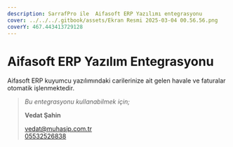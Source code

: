 ```yaml
---
description: SarrafPro ile  Aifasoft ERP Yazılımı entegrasyonu
cover: ../../../.gitbook/assets/Ekran Resmi 2025-03-04 00.56.56.png
coverY: 467.443413729128
---
```


# Aifasoft ERP Yazılım Entegrasyonu

Aifasoft ERP kuyumcu yazılımındaki carilerinize ait gelen havale ve faturalar otomatik işlenmektedir.



> _Bu entegrasyonu kullanabilmek için;_
>
> **Vedat Şahin**
>
> [vedat@muhasip.com.tr](mailto:vedat@muhasip.com.tr)\
> [05532526838](tel:05532526838)
